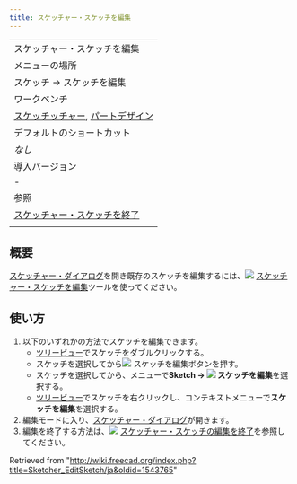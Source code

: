 ```yaml
---
title: スケッチャー・スケッチを編集
---
```

|  |
| --- |
| スケッチャー・スケッチを編集 |
| メニューの場所 |
| スケッチ → スケッチを編集 |
| ワークベンチ |
| [スケッチッチャー](/Sketcher_Workbench/ja "Sketcher Workbench/ja"), [パートデザイン](/PartDesign_Workbench/ja "PartDesign Workbench/ja") |
| デフォルトのショートカット |
| *なし* |
| 導入バージョン |
| - |
| 参照 |
| [スケッチャー・スケッチを終了](/Sketcher_LeaveSketch/ja "Sketcher LeaveSketch/ja") |
|  |

## 概要

[スケッチャー・ダイアログ](/Sketcher_Dialog "Sketcher Dialog")を開き既存のスケッチを編集するには、![](/images/Sketcher_EditSketch.svg) [スケッチャー・スケッチを編集](/Sketcher_EditSketch "Sketcher EditSketch")ツールを使ってください。

## 使い方

1. 以下のいずれかの方法でスケッチを編集できます。
   * [ツリービュー](/Tree_view/ja "Tree view/ja")でスケッチをダブルクリックする。
   * スケッチを選択してから![](/images/Sketcher_EditSketch.svg) スケッチを編集ボタンを押す。
   * スケッチを選択してから、メニューで**Sketch → ![](/images/Sketcher_EditSketch.svg) スケッチを編集**を選択する。
   * [ツリービュー](/Tree_view/ja "Tree view/ja")でスケッチを右クリックし、コンテキストメニューで**スケッチを編集**を選択する。
2. 編集モードに入り、[スケッチャー・ダイアログ](/Sketcher_Dialog/ja "Sketcher Dialog/ja")が開きます。
3. 編集を終了する方法は、![](/images/Sketcher_LeaveSketch.svg) [スケッチャー・スケッチの編集を終了](/Sketcher_LeaveSketch/ja "Sketcher LeaveSketch/ja")を参照してください。

Retrieved from "<http://wiki.freecad.org/index.php?title=Sketcher_EditSketch/ja&oldid=1543765>"